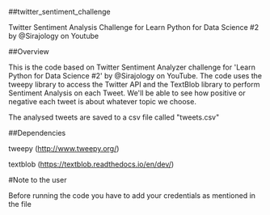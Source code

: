 ##twitter_sentiment_challenge

Twitter Sentiment Analysis Challenge for Learn Python for Data Science #2 by @Sirajology on Youtube

##Overview

This is the code based on  Twitter Sentiment Analyzer challenge for 'Learn Python for Data Science #2' by @Sirajology on YouTube. 
The code uses the tweepy library to access the Twitter API and the TextBlob library to perform Sentiment Analysis on each Tweet.
We'll be able to see how positive or negative each tweet is about whatever topic we choose.

The analysed tweets are saved to a csv file called "tweets.csv" 
 

##Dependencies

tweepy (http://www.tweepy.org/)

textblob (https://textblob.readthedocs.io/en/dev/)

#Note to the user

Before running the code you have to add your credentials as mentioned in the file